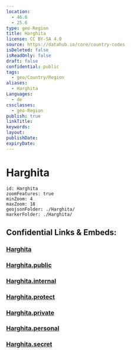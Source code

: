 ```yaml
---
location:
  - 46.6
  - 25.6
type: geo-Region
title: Harghita
license: CC BY-SA 4.0
source: https://datahub.io/core/country-codes
isDeleted: false
isReadOnly: false
draft: false
confidential: public
tags:
  - geo/Country/Region
aliases:
  - Harghita
Languages:
  - de
cssclasses:
  - geo-Region
publish: true
linkTitle:
keywords:
layout:
publishDate:
expiryDate:
---
```


# Harghita

```leaflet
id: Harghita
zoomFeatures: true 
minZoom: 4 
maxZoom: 18
geojsonFolder: ./Harghita/
markerFolder: ./Harghita/
```


## Confidential Links & Embeds: 

### [Harghita](/_Standards/Earth/Continent/Europe/Europe~East/Romania/Regions~Romania/Romania~Centru/Harghita.md) 

### [Harghita.public](/_public/Earth/Continent/Europe/Europe~East/Romania/Regions~Romania/Romania~Centru/Harghita.public.md) 

### [Harghita.internal](/_internal/Earth/Continent/Europe/Europe~East/Romania/Regions~Romania/Romania~Centru/Harghita.internal.md) 

### [Harghita.protect](/_protect/Earth/Continent/Europe/Europe~East/Romania/Regions~Romania/Romania~Centru/Harghita.protect.md) 

### [Harghita.private](/_private/Earth/Continent/Europe/Europe~East/Romania/Regions~Romania/Romania~Centru/Harghita.private.md) 

### [Harghita.personal](/_personal/Earth/Continent/Europe/Europe~East/Romania/Regions~Romania/Romania~Centru/Harghita.personal.md) 

### [Harghita.secret](/_secret/Earth/Continent/Europe/Europe~East/Romania/Regions~Romania/Romania~Centru/Harghita.secret.md)

